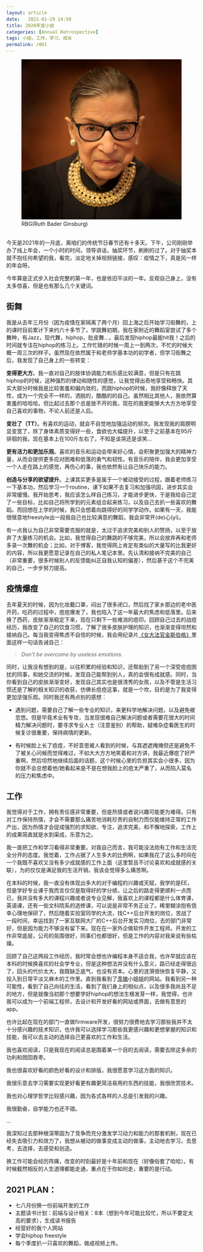 ```yaml
---
layout: article
date:   2021-01-29 14:50
title: 2020年度小结
categories: [Annual Retrospective]
tags: 小结，工作，学习，成长
permalink: /001
---
```



<figure>
<img src="/images/RBG.jpg"  alt="2020年的女神RBG(Ruth Bader Ginsburg)">
<figcaption>RBG(Ruth Bader Ginsburg)</figcaption> 
</figure>
<br>
今天是2021年的一月底，离咱们的传统节日春节还有十多天。下午，公司刚刚举办了线上年会，一个小时的时间，领导讲话，抽奖环节，刷刷的过了。对于抽奖本就不抱任何希望的我，看完，淡定地关掉视频链接，感叹：疫情之下，真是风一样的年会呀。

今年算是正式步入社会完整的第一年，也是依旧平淡的一年。反观自己身上，没有太多惊喜，但是也有那么几个关键词。

## 街舞
我是从去年三月份（因为疫情在家隔离了两个月）回上海之后开始学习街舞的，上的课时目前累计下来约六十多节了，学跳舞初期，我在家附近的舞蹈室尝试了多个舞种，有Jazz，现代舞，hiphop，肚皮舞…，最后发现hiphop最能hit我！之后的时间就专注在hiphop的练习上。工作忙碌的时候一周上一到两次，不忙的时候大概一周三次的样子。虽然现在依然属于和老师学基本功的初学者，但学习街舞之后，我发现了自己身上的一些转变：

**变得更大方**。我一直对自己的肢体协调能力和乐感比较满意，但是只有在跳hiphop的时候，这种强烈的律动和随性的感觉，让我觉得出奇地享受和畅快。其实大部分时候我是比较害羞和偏内敛的，而跳hiphop的时候，我好像释放了天性，成为一个完全不一样的，洒脱的，酷酷的的自己。虽然相比其他人，我依然算害羞的哈哈哈，但比起过去那个总是放不开的我，现在的我更能够大大方方地享受自己喜欢的事物，不论人前还是人后。

**变壮了（TT）**。有喜欢的运动，就会不自觉地加强运动的频次。我发现我的肩膀明显变宽了，除了身体素质变得好一些，食欲也大幅提升，以至于之前基本在95斤徘徊的我，现在基本上在100斤左右了，不知是该哭还是该笑...

**更有活力和更加乐观**。喜欢的音乐和运动会带来好心情，会积聚更加强大的精神力量，从而会提供更多应对困难和低落的勇气和韧性。有音乐的陪伴，我会更加享受一个人走在路上的感觉，再伤心的事，我也依然有让自己快乐的能力。

**创造与分享的欲望提升**。上课其实更多是属于一个被动接受的过程，跟着老师练习一下基本功，然后学习一个routine，课下如果不去复习和加强巩固，进步其实会非常缓慢。我开始思考，我应该怎么样自己练习，才能进步更快，于是我给自己定了一些目标，比如自己将所学到的元素组合起来练习，以及自己去扒一些喜欢的舞蹈。而回想在上学的时候，我只会想着向跳得好的同学学动作。如果有一天，我能很惬意地freestyle出一段我自己也比较满意的舞蹈，我会非常开(de)心(yi)。

有一点我认为自己非常需要克服的就是，太过于追求完美和别人的赞扬，以至于放弃了大量练习的机会。比如，我觉得自己的舞跳的不够完美，所以会放弃再和老师多录一次舞的机会；比如，对于博客，我觉得网上肯定有类似的大量写的比我更好的内容，所以我更愿意记录在自己的私人笔记本里。先认清和接纳不完美的自己（非常重要，很多时候别人的反馈能纠正自我认知的偏差），然后基于这个不完美的自己，一步步努力提高。

## 疫情爆痘
去年夏天的时候，因为化妆戴口罩，闷出了很多闭口，然后找了家乡那边的老中医开药，吃药的过程中，痘痘爆发了，我也陷入了这一年最大的焦虑和低落里。后来换了西药，皮肤渐渐稳定下来，现在只剩下一些难消的痘印。回顾自己过去的战痘经历，我改变了自己的饮食习惯，了解了很多皮肤护理的知识，也渐渐变得坦然和接纳自己。每当我变得焦虑不自信的时候，我会用纪录片<a href="https://movie.douban.com/photos/photo/2559039892/">《女大法官金斯伯格》</a>里面这样一句话告诫自己：

> *Don't be overcome by useless emotions.*

同时，让我没有想到的是，以往积累的经验和知识，还帮助到了另一个深受痘痘困扰的同事，和她交流的时候，发现自己能帮到别人，真的会很有成就感。同时，当你看到自己的皮肤渐渐变好，发现自己其实也是很清秀的女孩，以及不管是生活习惯还是了解的相关知识的收获，仿佛长痘痘这事，就是一个坎，目的是为了我变得更加坚强乐观。同时我还有两点别的感想：

- 遇到问题，需要自己了解一些专业的知识，来更科学地解决问题，以及避免被忽悠。但是毕竟术业有专攻，当发现很难自己解决问题或者需要花很大的时间精力解决问题时，要寻求专业人士（注意鉴别）的帮助，疑难杂症看医生的时候复诊很重要，保持病情的更新。
  
- 有时候脸上长了痘痘，不好意思被人看到的时候，与其遮遮掩掩但还是避免不了被关心问候而觉得难过，不如大大方方地笑着和对方讲，我最近爆痘了好严重啊，然后坦然地继续后面的话题，这个时候心里的负担其实会小很多，因为你就不会总想着他/她看起来是不是在想我脸上的痘太严重了，从而陷入莫名的压力和焦虑中。

## 工作
我觉得对于工作，拥有责任感非常重要，但是热情或者说兴趣可能更为难得。只有对工作保持热情，才会不需要那么痛苦地消耗珍贵的自制力而仅能维持正常的工作产出，因为热情才会促成强烈的求知欲，专注，追求完美，和不懈地探索，工作上的成果简直就是水到渠成，乐意为之。

我一直把工作和学习看得非常重要。对我自己而言，我可能没法抱有工作和生活完全分开的态度。我觉着，工作占据了人生多大的比例啊，如果我花了这么多时间在一个我既不喜欢又没有多少成就感的工作上面（这里暂且不讨论喜欢和成就感的关联），为的仅仅是满足我的生活开销，我该会觉得多么痛苦啊。

在本科的时候，我一直没有体现出多大的对于编程的兴趣或天赋，我学的是EE，但是学好专业课于我而言仅仅是取得好的学分绩，让之后的路走得更顺利一点而已，我并没有多大的课程兴趣或者说专业见解，我喜欢上的课程都是什么体育课，英语课，还有一些文科院系的选修课，可以说是非常不务正业了。稀里糊涂抱有侥幸心理地保研了，然后随着实验室同学的大流，找C++后台开发的岗位，苦战了一段时间，幸运找到了一家互联网大厂的C++后台开发实习岗位，去的部门非常好，但是因为能力不够没有留下来。现在在一家外企做软件开发工程师。开发的工作非常底层，公司的氛围很好，同事们也都很好，但是工作的内容对我来说有些枯燥。

回顾了自己这两段工作经历，我时常会想也许编程本身不适合我，也许早就应该在本科的时候换喜欢的社会学专业，但是这种想法并没有什么意义，路已经走得很远了，回头的代价太大，我既缺乏底气，也没有资本。心里的涟漪很快恢复平静，又投入到日常平淡又麻木的工作里。直到我看到了<a href="http://zhangwenli.com/blog/">羡辙</a>小姐姐的网站。我看到另一种可能性，看到了自己向往的生活，看到了我们身上的相似点，以及很多我尚且不足的地方，但是就像当初那个想要学好hiphop的想法生根发芽一样，我觉得，也许我可以成为一个前端工程师，去设计和开发好看的网站或界面，去做有意思的app。

也许比起在现在的部门一直做firmware开发，很努力很费地去学习那些我并不太十分感兴趣的技术知识，也许我可以选择学习那些我更感兴趣和更想掌握的知识和技能，我可以去主动的选择自己更喜欢的工作和生活。

我也喜欢阅读，只是我现在的阅读总是围着某一个目的去阅读，需要去除这多余的功利和囫囵吞枣。

我也很喜欢好看的颜色好看的设计和排版，我很愿意学习这方面的知识。

我很乐意去学习需要实现更好看更有趣更简洁易用的东西的技能，我很欣赏技术。

我也对心理学哲学比较感兴趣，因为各式各样的人总是引发我的兴趣。

我很勤奋，自学能力也还不错。

…

我深知过去那种根深蒂固为了竞争而充分激发学习动力和能力的那套机制，现在已经失去吸引力和效力了，我想从被动的做事变成主动的做事，主动地去学习，去思考，去选择，去感受和创造。

换工作可能会经历阵痛，改变的时刻最好是十年前和现在（好像俗套了哈哈）。有时候截然相反的人生道理都能走通，重点在于你如何走，重要的是行动。

## 2021 PLAN：

- 七八月份换一份前端开发的工作
- 主题读书计划：前端与设计相关：8本（想到今年可能比较忙，所以不要定太高的要求），生成读书报告
- 经营好的我个人网站
- 学会hiphop freestyle
- 每个季度扒一只喜欢的舞蹈，做成视频上传。

